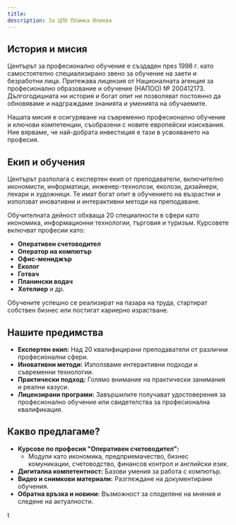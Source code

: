 ```yaml
---
title:
description: За ЦПО Пламка Илиева
---
```

## История и мисия

Центърът за професионално обучение е създаден през 1998 г. като самостоятелно специализирано звено за обучение на заети и безработни лица. Притежава лицензия от Националната агенция за професионално образование и обучение (НАПОО) № 200412173. Дългогодишната ни история и богат опит ни позволяват постоянно да обновяваме и надграждаме знанията и уменията на обучаемите.

Нашата мисия е осигуряване на съвременно професионално обучение и ключови компетенции, съобразени с новите европейски изисквания. Ние вярваме, че най-добрата инвестиция е тази в усвояването на професия.

## Екип и обучения

Центърът разполага с експертен екип от преподаватели, включително икономисти, информатици, инженер-технолози, еколози, дизайнери, лекари и художници. Те имат богат опит в обучението на възрастни и използват иновативни и интерактивни методи на преподаване.

Обучителната дейност обхваща 20 специалности в сфери като икономика, информационни технологии, търговия и туризъм. Курсовете включват професии като:
- **Оперативен счетоводител**
- **Оператор на компютър**
- **Офис-мениджър**
- **Еколог**
- **Готвач**
- **Планински водач**
- **Хотелиер** и др.

Обучените успешно се реализират на пазара на труда, стартират собствен бизнес или постигат кариерно израстване.

## Нашите предимства

- **Експертен екип:** Над 20 квалифицирани преподаватели от различни професионални сфери.
- **Иновативни методи:** Използваме интерактивни подходи и съвременни технологии.
- **Практически подход:** Голямо внимание на практически занимания и реални казуси.
- **Лицензирани програми:** Завършилите получават удостоверения за професионално обучение или свидетелства за професионална квалификация.

## Какво предлагаме?

- **Курсове по професия "Оперативен счетоводител":**
  - Модули като икономика, предприемачество, бизнес комуникации, счетоводство, финансов контрол и английски език.
- **Дигитална компетентност:** Базови умения за работа с компютър.
- **Видео и снимкови материали:** Разглеждане на документирани обучения.
- **Обратна връзка и новини:** Възможност за споделяне на мнения и следене на актуалности.

t